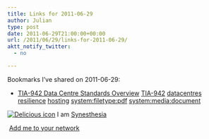 ```yaml
---
title: Links for 2011-06-29
author: Julian
type: post
date: 2011-06-29T21:00:00+00:00
url: /2011/06/29/links-for-2011-06-29/
aktt_notify_twitter:
  - no

---
```

Bookmarks I&#8217;ve shared on 2011-06-29:

  * [TIA-942 Data Centre Standards Overview][1] 
    [TIA-942][2] [datacentres][3] [resilience][4] [hosting][5] [system:filetype:pdf][6] [system:media:document][7] </li> </ul> 
    
    <p class="deliciouslink">
      <a href="https://del.icio.us/synesthesia" title="See all my bookmarks on del.icio.us"><img src="https://www.synesthesia.co.uk/images/deliciousicon.jpg" alt="Delicious icon" /></a>&nbsp;I am <a href="https://del.icio.us/synesthesia" title="See all my bookmarks on del.icio.us">Synesthesia</a>
    </p>
    
    <p class="deliciouslink">
      <a href="https://del.icio.us/network?add=synesthesia" title="Add me to your del.icio.us network"><img src="https://www.synesthesia.co.uk/images/add.gif" alt="" /></a>&nbsp;<a href="https://del.icio.us/network?add=synesthesia" title="Add me to your del.icio.us network">Add me to your network</a>
    </p>

 [1]: https://www.adc.com/Attachment/1270711929361/102264AE.pdf
 [2]: https://www.delicious.com/synesthesia/TIA-942
 [3]: https://www.delicious.com/synesthesia/datacentres
 [4]: https://www.delicious.com/synesthesia/resilience
 [5]: https://www.delicious.com/synesthesia/hosting
 [6]: https://www.delicious.com/synesthesia/system%3Afiletype%3Apdf
 [7]: https://www.delicious.com/synesthesia/system%3Amedia%3Adocument